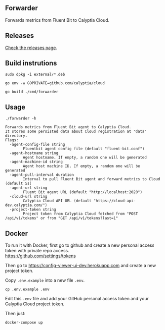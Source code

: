 ## Forwarder

Forwards metrics from Fluent Bit to Calyptia Cloud.

## Releases

[Check the releases page](https://github.com/calyptia/fluent-bit-cloud-forwarder/releases).

## Build instrutions

```
sudo dpkg -i external/*.deb
```
```
go env -w GOPRIVATE=github.com/calyptia/cloud
```
```
go build ./cmd/forwarder
```

## Usage

```
./forwarder -h
```

```
Forwards metrics from Fluent Bit agent to Calyptia Cloud.
It stores some persisted data about Cloud registration at "data" directory.
Flags:
  -agent-config-file string
        Fluentbit agent config file (default "fluent-bit.conf")
  -agent-hostname string
        Agent hostname. If empty, a random one will be generated
  -agent-machine-id string
        Agent host machine ID. If empty, a random one will be generated
  -agent-pull-interval duration
        Interval to pull Fluent Bit agent and forward metrics to Cloud (default 5s)
  -agent-url string
        Fluent Bit agent URL (default "http://localhost:2020")
  -cloud-url string
        Calyptia Cloud API URL (default "https://cloud-api-dev.calyptia.com/")
  -project-token string
        Project token from Calyptia Cloud fetched from "POST /api/v1/tokens" or from "GET /api/v1/tokens?last=1"
```

## Docker

To run it with Docker, first go to github and create a new personal access token with private repo access.<br>
https://github.com/settings/tokens

Then go to https://config-viewer-ui-dev.herokuapp.com and create a new project token.

Copy `.env.example` into a new file `.env`.
```
cp .env.example .env
```

Edit this `.env` file and add your GitHub personal access token and your Calyptia Cloud project token.

Then just:
```
docker-compose up
```
